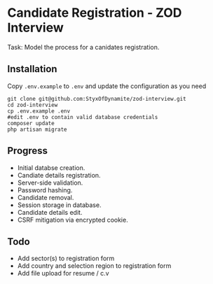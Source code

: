 # Candidate Registration - ZOD Interview

Task: Model the process for a canidates registration.

## Installation

Copy `.env.example` to `.env` and update the configuration as you need

```
git clone git@github.com:StyxOfDynamite/zod-interview.git
cd zod-interview
cp .env.example .env
#edit .env to contain valid database credentials
composer update
php artisan migrate

```

## Progress

* Initial databse creation.
* Candiate details registration.
* Server-side validation.
* Password hashing.
* Candidate removal.
* Session storage in database.
* Candidate details edit.
* CSRF mitigation via encrypted cookie.
## Todo

* Add sector(s) to registration form
* Add country and selection region to registration form
* Add file upload for resume / c.v
